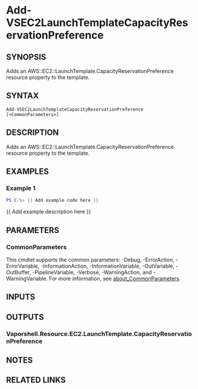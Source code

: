 # Add-VSEC2LaunchTemplateCapacityReservationPreference

## SYNOPSIS
Adds an AWS::EC2::LaunchTemplate.CapacityReservationPreference resource property to the template.

## SYNTAX

```
Add-VSEC2LaunchTemplateCapacityReservationPreference [<CommonParameters>]
```

## DESCRIPTION
Adds an AWS::EC2::LaunchTemplate.CapacityReservationPreference resource property to the template.

## EXAMPLES

### Example 1
```powershell
PS C:\> {{ Add example code here }}
```

{{ Add example description here }}

## PARAMETERS

### CommonParameters
This cmdlet supports the common parameters: -Debug, -ErrorAction, -ErrorVariable, -InformationAction, -InformationVariable, -OutVariable, -OutBuffer, -PipelineVariable, -Verbose, -WarningAction, and -WarningVariable. For more information, see [about_CommonParameters](http://go.microsoft.com/fwlink/?LinkID=113216).

## INPUTS

## OUTPUTS

### Vaporshell.Resource.EC2.LaunchTemplate.CapacityReservationPreference
## NOTES

## RELATED LINKS
